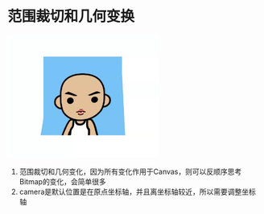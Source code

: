 # 范围裁切和几何变换
<img style='width: 300px;' src="./resources/clip_camera.jpg"/>

1. 范围裁切和几何变化，因为所有变化作用于Canvas，则可以反顺序思考Bitmap的变化，会简单很多
2. camera是默认位置是在原点坐标轴，并且离坐标轴较近，所以需要调整坐标轴
